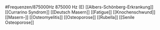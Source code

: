 #Frequenzen/875000Hz
875000 Hz (E)
[[Albers-Schönberg-Erkrankung]]
[[Currarino Syndrom]]
[[Deutsch Masern]]
[[Fatigue]]
[[Knochenschwund]]
[[Masern-]]
[[Osteomyelitis]]
[[Osteoporose]]
[[Rubella]]
[[Senile Osteoporose]]